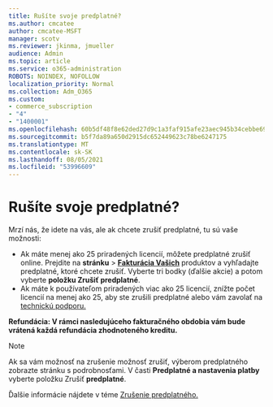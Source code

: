 ```yaml
---
title: Rušíte svoje predplatné?
ms.author: cmcatee
author: cmcatee-MSFT
manager: scotv
ms.reviewer: jkinma, jmueller
audience: Admin
ms.topic: article
ms.service: o365-administration
ROBOTS: NOINDEX, NOFOLLOW
localization_priority: Normal
ms.collection: Adm_O365
ms.custom:
- commerce_subscription
- "4"
- "1400001"
ms.openlocfilehash: 60b5df48f8e62ded27d9c1a3faf915afe23aec945b34cebbe6973d73fc4f5532
ms.sourcegitcommit: b5f7da89a650d2915dc652449623c78be6247175
ms.translationtype: MT
ms.contentlocale: sk-SK
ms.lasthandoff: 08/05/2021
ms.locfileid: "53996609"
---
```

# <a name="canceling-your-subscription"></a>Rušíte svoje predplatné?

Mrzí nás, že idete na vás, ale ak chcete zrušiť predplatné, tu sú vaše možnosti:
  
- Ak máte menej ako 25 priradených licencií, môžete predplatné zrušiť online. Prejdite na **stránku** \> **[Fakturácia Vašich](https://go.microsoft.com/fwlink/p/?linkid=842054)** produktov a vyhľadajte predplatné, ktoré chcete zrušiť. Vyberte tri bodky (ďalšie akcie) a potom vyberte **položku Zrušiť predplatné**.
- Ak máte k používateľom priradených viac ako 25 licencií, znížte počet licencií na menej ako 25, aby ste zrušili predplatné alebo vám zavolať na [technickú podporu.](/microsoft-365/business-video/get-help-support)
  
**Refundácia: V rámci nasledujúceho fakturačného obdobia vám bude vrátená každá refundácia zhodnoteného kreditu.**

> [!NOTE]
> Ak sa vám možnosť na zrušenie možnosť zrušiť, výberom predplatného zobrazte stránku s podrobnosťami. V časti **Predplatné a nastavenia platby** vyberte položku Zrušiť **predplatné**.

Ďalšie informácie nájdete v téme [Zrušenie predplatného.](/microsoft-365/commerce/subscriptions/cancel-your-subscription)
